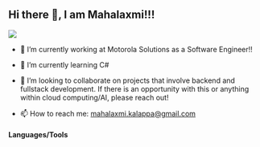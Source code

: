 ## Hi there 👋, I am Mahalaxmi!!!

![](https://komarev.com/ghpvc/?username=MahalaxmiK&color=blueviolet&abbreviated=true)

* 🔭 I’m currently working at Motorola Solutions as a Software Engineer!!

* 🌱 I’m currently learning C#

* 👯 I’m looking to collaborate on projects that involve backend and fullstack development. If there is an opportunity with this or anything within cloud computing/AI, please reach out!

* 📫 How to reach me: <mahalaxmi.kalappa@gmail.com>

#### Languages/Tools
